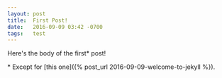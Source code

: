 ```yaml
---
layout: post
title:  First Post!
date:   2016-09-09 03:42 -0700
tags:   test
---
```

Here's the body of the first* post!

\* Except for [this one]({% post_url 2016-09-09-welcome-to-jekyll %}).
